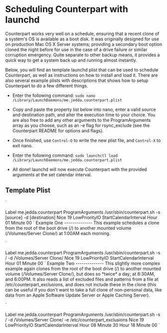Scheduling Counterpart with launchd
=========================

Counterpart works very well on a schedule, ensuring that a recent clone of a system's OS is available as a boot disk. It was originally designed for use on production Mac OS X Server systems; providing a secondary boot option cloned the night before for use in the case of a drive failure or similar corruption emergency. Quite separate to other backup means, it provides a quick way to get a system back up and running almost instantly.

Below, you will find an template launchd plist that can be used to schedule Counterpart, as well as instructions on how to install and load it. There are also several example plists with descriptions that shows how to setup Counterpart to do a few different things.

* Enter the following command: `sudo nano /Library/LaunchDaemons/me.jedda.counterpart.plist`

* Copy and paste the property list below into nano, enter a valid source and destination path, and alter the execution time to your choice. You are also free to add any other arguments to the ProgramArguments array as you choose, such as an -e flag for rsync\_exclude (see the Counterpart README for options and flags).

* Once finished, use `Control-O` to write the new plist file, and `Control-X` to exit nano.

* Enter the following command: `sudo launchctl load /Library/LaunchDaemons/me.jedda.counterpart.plist`

* All done! launchd will now execute Counterpart with the provided arguments at the set calendar interval. 

Template Plist
--------------
`<?xml version="1.0" encoding="UTF-8"?>
<!DOCTYPE plist PUBLIC "-//Apple//DTD PLIST 1.0//EN"
  "http://www.apple.com/DTDs/PropertyList-1.0.dtd">
<plist version="1.0">
<dict>
    <key>Label</key>
    <string>me.jedda.counterpart</string>
    <key>ProgramArguments</key>
    <array>
    	<string>/usr/sbin/counterpart.sh</string>
		<string>-s</string>
		<string>[source]</string>
		<string>-d</string>
    	<string>[destination]</string>
    </array>
	<key>Nice</key>
	<integer>19</integer>
	<key>LowPriorityIO</key>
	<true/>
    <key>StartCalendarInterval</key>
    <dict>
        <key>Hour</key>
        <integer>01</integer>
        <key>Minute</key>
        <integer>00</integer>
    </dict>
</dict>
</plist>`
Example One
--------------
This example schedules a clone from the root of the boot drive (/) to another mounted volume (/Volumes/Server Clone/) at 1:00AM each morning.

`<?xml version="1.0" encoding="UTF-8"?>
<!DOCTYPE plist PUBLIC "-//Apple//DTD PLIST 1.0//EN"
  "http://www.apple.com/DTDs/PropertyList-1.0.dtd">
<plist version="1.0">
<dict>
    <key>Label</key>
    <string>me.jedda.counterpart</string>
    <key>ProgramArguments</key>
    <array>
    	<string>/usr/sbin/counterpart.sh</string>
		<string>-s</string>
		<string>/</string>
		<string>-d</string>
    	<string>/Volumes/Server Clone/</string>
    </array>
	<key>Nice</key>
	<integer>19</integer>
	<key>LowPriorityIO</key>
	<true/>
    <key>StartCalendarInterval</key>
    <dict>
        <key>Hour</key>
        <integer>01</integer>
        <key>Minute</key>
        <integer>00</integer>
    </dict>
</dict>
</plist>`
Example Two
--------------
This slightly more complex example again clones from the root of the boot drive (/) to another mounted volume (/Volumes/Server Clone/), but does so *twice* a day; at 8:30AM, and 6:00PM. It also reads a list of excluded files and patterns from a file at /etc/counterpart_exclusions, and does not include these in the clone (this can be useful if you don't want to take a full clone of non-personal data, like data from an Apple Software Update Server or Apple Caching Server).

`<?xml version="1.0" encoding="UTF-8"?>
<!DOCTYPE plist PUBLIC "-//Apple//DTD PLIST 1.0//EN"
  "http://www.apple.com/DTDs/PropertyList-1.0.dtd">
<plist version="1.0">
<dict>
    <key>Label</key>
    <string>me.jedda.counterpart</string>
    <key>ProgramArguments</key>
    <array>
    	<string>/usr/sbin/counterpart.sh</string>
		<string>-s</string>
		<string>/</string>
		<string>-d</string>
    	<string>/Volumes/Server Clone/</string>
		<string>-e</string>
    	<string>/etc/counterpart_exclusions</string>
    </array>
	<key>Nice</key>
	<integer>19</integer>
	<key>LowPriorityIO</key>
	<true/>
    <key>StartCalendarInterval</key>
    <dict>
        <key>Hour</key>
        <integer>08</integer>
        <key>Minute</key>
        <integer>30</integer>
    </dict>
    <dict>
        <key>Hour</key>
        <integer>18</integer>
        <key>Minute</key>
        <integer>00</integer>
    </dict>
</dict>
</plist>`